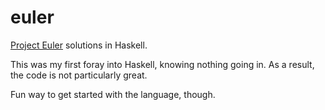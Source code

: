 # euler
[Project Euler](https://projecteuler.net/) solutions in Haskell.

This was my first foray into Haskell, knowing nothing going in.
As a result, the code is not particularly great.

Fun way to get started with the language, though.
